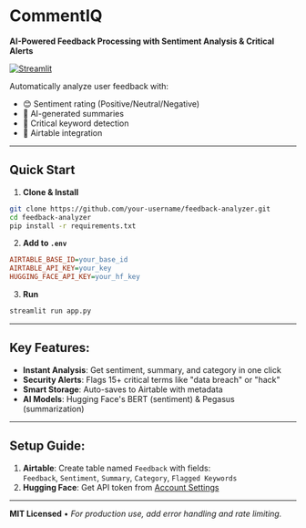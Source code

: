 # CommentIQ  
**AI-Powered Feedback Processing with Sentiment Analysis & Critical Alerts**

[![Streamlit](https://img.shields.io/badge/Streamlit-FF4B4B?logo=streamlit&logoColor=white)](https://streamlit.io)

Automatically analyze user feedback with:
- 😊 Sentiment rating (Positive/Neutral/Negative)
- 📝 AI-generated summaries
- 🚨 Critical keyword detection
- 📂 Airtable integration
---

## Quick Start 

1. **Clone & Install**  
```bash
git clone https://github.com/your-username/feedback-analyzer.git
cd feedback-analyzer
pip install -r requirements.txt
```

2. **Add to `.env`**  
```ini
AIRTABLE_BASE_ID=your_base_id
AIRTABLE_API_KEY=your_key
HUGGING_FACE_API_KEY=your_hf_key
```

3. **Run**  
```bash
streamlit run app.py
```

---

## Key Features:

- **Instant Analysis**: Get sentiment, summary, and category in one click  
- **Security Alerts**: Flags 15+ critical terms like "data breach" or "hack"  
- **Smart Storage**: Auto-saves to Airtable with metadata  
- **AI Models**: Hugging Face's BERT (sentiment) & Pegasus (summarization)  

---

## Setup Guide:

1. **Airtable**: Create table named `Feedback` with fields:  
   `Feedback`, `Sentiment`, `Summary`, `Category`, `Flagged Keywords`  
2. **Hugging Face**: Get API token from [Account Settings](https://huggingface.co/settings/tokens)  

--- 

**MIT Licensed** • *For production use, add error handling and rate limiting.*
